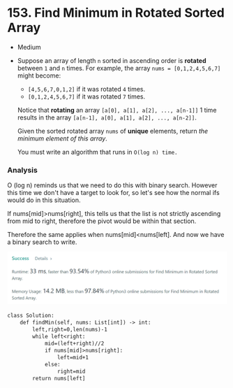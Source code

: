 # 153. Find Minimum in Rotated Sorted Array

* Medium
*   Suppose an array of length `n` sorted in ascending order is **rotated** between `1` and `n` times. For example, the array `nums = [0,1,2,4,5,6,7]` might become:

    * `[4,5,6,7,0,1,2]` if it was rotated `4` times.
    * `[0,1,2,4,5,6,7]` if it was rotated `7` times.

    Notice that **rotating** an array `[a[0], a[1], a[2], ..., a[n-1]]` 1 time results in the array `[a[n-1], a[0], a[1], a[2], ..., a[n-2]]`.

    Given the sorted rotated array `nums` of **unique** elements, return _the minimum element of this array_.

    You must write an algorithm that runs in `O(log n) time.`

### Analysis&#x20;

O (log n) reminds us that we need to do this with binary search. However this time we don't have a target to look for, so let's see how the normal ifs would do in this situation.&#x20;

If nums\[mid]>nums\[right], this tells us that the list is not strictly ascending from mid to right, therefore the pivot would be within that section.&#x20;

Therefore the same applies when nums\[mid]\<nums\[left]. And now we have a binary search to write.&#x20;

![](<../.gitbook/assets/image (12) (1).png>)

```
class Solution:
    def findMin(self, nums: List[int]) -> int:
        left,right=0,len(nums)-1
        while left<right:
            mid=(left+right)//2
            if nums[mid]>nums[right]:
                left=mid+1
            else:
                right=mid
        return nums[left]
```
